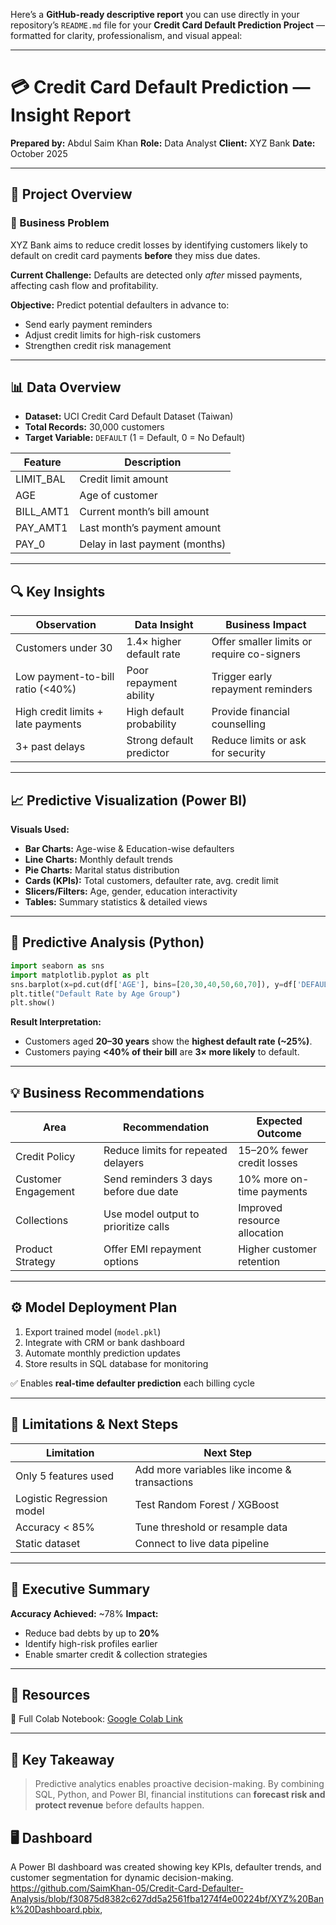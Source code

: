 Here’s a **GitHub-ready descriptive report** you can use directly in your repository’s `README.md` file for your **Credit Card Default Prediction Project** — formatted for clarity, professionalism, and visual appeal:

---

# 💳 Credit Card Default Prediction — Insight Report

**Prepared by:** Abdul Saim Khan
**Role:** Data Analyst
**Client:** XYZ Bank
**Date:** October 2025

---

## 📘 Project Overview

### 🧩 Business Problem

XYZ Bank aims to reduce credit losses by identifying customers likely to default on credit card payments **before** they miss due dates.

**Current Challenge:**
Defaults are detected only *after* missed payments, affecting cash flow and profitability.

**Objective:**
Predict potential defaulters in advance to:

* Send early payment reminders
* Adjust credit limits for high-risk customers
* Strengthen credit risk management

---

## 📊 Data Overview

* **Dataset:** UCI Credit Card Default Dataset (Taiwan)
* **Total Records:** 30,000 customers
* **Target Variable:** `DEFAULT` (1 = Default, 0 = No Default)

| Feature   | Description                    |
| --------- | ------------------------------ |
| LIMIT_BAL | Credit limit amount            |
| AGE       | Age of customer                |
| BILL_AMT1 | Current month’s bill amount    |
| PAY_AMT1  | Last month’s payment amount    |
| PAY_0     | Delay in last payment (months) |

---

## 🔍 Key Insights

| Observation                        | Data Insight             | Business Impact                            |
| ---------------------------------- | ------------------------ | ------------------------------------------ |
| Customers under 30                 | 1.4× higher default rate | Offer smaller limits or require co-signers |
| Low payment-to-bill ratio (<40%)   | Poor repayment ability   | Trigger early repayment reminders          |
| High credit limits + late payments | High default probability | Provide financial counselling              |
| 3+ past delays                     | Strong default predictor | Reduce limits or ask for security          |

---

## 📈 Predictive Visualization (Power BI)

**Visuals Used:**

* **Bar Charts:** Age-wise & Education-wise defaulters
* **Line Charts:** Monthly default trends
* **Pie Charts:** Marital status distribution
* **Cards (KPIs):** Total customers, defaulter rate, avg. credit limit
* **Slicers/Filters:** Age, gender, education interactivity
* **Tables:** Summary statistics & detailed views

---

## 🐍 Predictive Analysis (Python)

```python
import seaborn as sns
import matplotlib.pyplot as plt
sns.barplot(x=pd.cut(df['AGE'], bins=[20,30,40,50,60,70]), y=df['DEFAULT'])
plt.title("Default Rate by Age Group")
plt.show()
```

**Result Interpretation:**

* Customers aged **20–30 years** show the **highest default rate (~25%)**.
* Customers paying **<40% of their bill** are **3× more likely** to default.

---

## 💡 Business Recommendations

| Area                | Recommendation                        | Expected Outcome             |
| ------------------- | ------------------------------------- | ---------------------------- |
| Credit Policy       | Reduce limits for repeated delayers   | 15–20% fewer credit losses   |
| Customer Engagement | Send reminders 3 days before due date | 10% more on-time payments    |
| Collections         | Use model output to prioritize calls  | Improved resource allocation |
| Product Strategy    | Offer EMI repayment options           | Higher customer retention    |

---

## ⚙️ Model Deployment Plan

1. Export trained model (`model.pkl`)
2. Integrate with CRM or bank dashboard
3. Automate monthly prediction updates
4. Store results in SQL database for monitoring

✅ Enables **real-time defaulter prediction** each billing cycle

---

## 🚧 Limitations & Next Steps

| Limitation                | Next Step                                     |
| ------------------------- | --------------------------------------------- |
| Only 5 features used      | Add more variables like income & transactions |
| Logistic Regression model | Test Random Forest / XGBoost                  |
| Accuracy < 85%            | Tune threshold or resample data               |
| Static dataset            | Connect to live data pipeline                 |

---

## 🧾 Executive Summary

**Accuracy Achieved:** ~78%
**Impact:**

* Reduce bad debts by up to **20%**
* Identify high-risk profiles earlier
* Enable smarter credit & collection strategies

---

## 🔗 Resources

📄 Full Colab Notebook: [Google Colab Link](https://colab.research.google.com/drive/1zk1mQhbN24POsVmTskq6FlKHkkxdAH-N)

---

## 🧠 Key Takeaway

> Predictive analytics enables proactive decision-making.
> By combining SQL, Python, and Power BI, financial institutions can **forecast risk and protect revenue** before defaults happen.

## 🖥️ Dashboard

A Power BI dashboard was created showing key KPIs, defaulter trends, and customer segmentation for dynamic decision-making. 
 https://github.com/SaimKhan-05/Credit-Card-Defaulter-Analysis/blob/f30875d8382c627dd5a2561fba1274f4e00224bf/XYZ%20Bank%20Dashboard.pbix,

